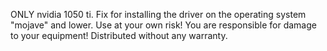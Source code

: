 ONLY nvidia 1050 ti.
Fix for installing the driver on the operating system "mojave" and lower.
Use at your own risk! You are responsible for damage to your equipment! Distributed without any warranty.
